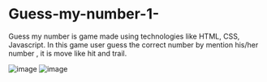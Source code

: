 # Guess-my-number-1-

  Guess my number is game made using technologies like HTML, CSS, Javascript. In this game user guess the correct number by mention his/her number , it is move like hit and trail.
  
  
  
  
  ![image](https://github.com/ShrutiSingh-1/Guess-my-number-1-/assets/98824644/09c664e5-8adf-4c23-b730-44d0583f7a0d)
  ![image](https://github.com/ShrutiSingh-1/Guess-my-number-1-/assets/98824644/be216876-ebf3-4039-a16b-9b1d6679554b)

